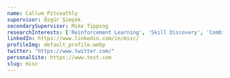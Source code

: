 ```yaml
---
name: Callum Pitceathly
supervisor: Özgür Şimşek
secondarySupervisor: Mike Tipping
researchInterests: ['Reinforcement Learning', 'Skill Discovery', 'Combining Skills', 'Hierarchical Reinforcement Learning']
linkedIn: https://www.linkedin.com/in/misc/
profileImg: default_profile.webp
twitter: "https://www.twitter.com/"
personalSite: https://www.test.com
slug: misc
---
```


